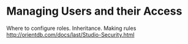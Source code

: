 # Managing Users and their Access
Where to configure roles. Inheritance. 
Making rules http://orientdb.com/docs/last/Studio-Security.html